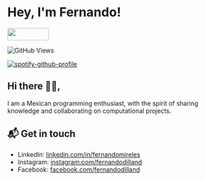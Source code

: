 # Hey, I'm Fernando!

<a href="https://github.com/sponsors/fernandodilland" title="Sponsor Fernando Dilland"><img src="/assets/sponsor.svg?sanitize=true" width="94" height="28" aria-hidden="true"></a>

![GitHub Views](https://komarev.com/ghpvc/?username=fernandomireles&color=2685BF)

[![spotify-github-profile](https://spotify-github-profile.vercel.app/api/view?uid=hiracutch&cover_image=true&theme=natemoo-re&show_offline=false&background_color=343434&interchange=true&bar_color=decd17&bar_color_cover=true)](https://spotify-github-profile.vercel.app/api/view?uid=hiracutch&redirect=true)

## Hi there 👋🏻,

I am a Mexican programming enthusiast, with the spirit of sharing knowledge and collaborating on computational projects.

## 📬 Get in touch

- LinkedIn: [linkedin.com/in/fernandomireles](https://www.linkedin.com/in/fernandomireles/)
- Instagram: [instagram.com/fernandodilland](https://www.instagram.com/fernandodilland/)
- Facebook: [facebook.com/fernandodilland](https://www.facebook.com/FernandoDilland)
